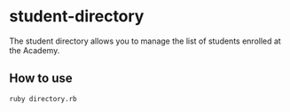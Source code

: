 # student-directory #

The student directory allows you to manage the list of students enrolled at the Academy.

## How to use ##

```shell
ruby directory.rb
```
